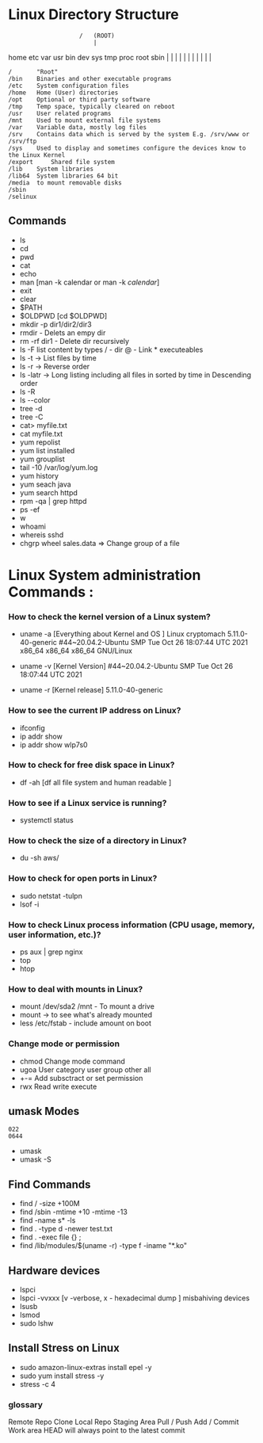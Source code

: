 # Linux Directory Structure 

					    / 	(ROOT)	
                            |
home 	etc 	var 	usr 	bin 	dev 	sys     tmp     proc    root    sbin
  |	  	|	  	|   	|    	|   	|   	|       |       |       |       |

  
	/ 		"Root"
	/bin 	Binaries and other executable programs 
	/etc 	System configuration files 
	/home 	Home (User) directories
	/opt 	Optional or third party software
	/tmp 	Temp space, typically cleared on reboot 
	/usr	User related programs 
	/mnt 	Used to mount external file systems 
	/var 	Variable data, mostly log files 
	/srv	Contains data which is served by the system E.g. /srv/www or /srv/ftp 
	/sys	Used to display and sometimes configure the devices know to the Linux Kernel
	/export 	Shared file system 
	/lib 	System libraries 
	/lib64 	System libraries 64 bit 
	/media	to mount removable disks 
	/sbin 
	/selinux 

## Commands
- ls 
- cd 
- pwd 
- cat 
- echo 
- man [man -k calendar or man -k *calendar*]
- exit 
- clear 
- $PATH
- $OLDPWD [cd $OLDPWD]
- mkdir -p dir1/dir2/dir3
- rmdir  - Delets an empy dir
- rm -rf dir1  - Delete dir recursively 
- ls -F list content by types / - dir @ - Link * executeables 
- ls -t -> List files by time 
- ls -r -> Reverse order 
- ls -latr -> Long listing including all files in sorted by time in Descending order 
- ls -R 
- ls --color 
- tree -d 
- tree -C 
- cat> myfile.txt
- cat myfile.txt 
- yum repolist
- yum list installed
- yum grouplist
- tail -10 /var/log/yum.log
- yum history
- yum seach java
- yum search httpd
- rpm -qa | grep httpd
- ps -ef 
- w
- whoami
- whereis sshd
- chgrp wheel sales.data => Change group of a file 


# Linux System administration Commands : 

### How to check the kernel version of a Linux system?
- uname -a [Everything about Kernel and OS ]
  Linux cryptomach 5.11.0-40-generic #44~20.04.2-Ubuntu SMP Tue Oct 26 18:07:44 UTC 2021 x86_64 x86_64 x86_64 GNU/Linux

- uname -v [Kernel Version]
  #44~20.04.2-Ubuntu SMP Tue Oct 26 18:07:44 UTC 2021

- uname -r [Kernel release]
  5.11.0-40-generic

### How to see the current IP address on Linux?
- ifconfig 
- ip addr show 
- ip addr show wlp7s0

### How to check for free disk space in Linux?
- df -ah [df all file system and human readable ]

### How to see if a Linux service is running?
- systemctl status  

### How to check the size of a directory in Linux?
- du -sh aws/

### How to check for open ports in Linux?
- sudo netstat -tulpn
- lsof -i

### How to check Linux process information (CPU usage, memory, user information, etc.)?
- ps aux | grep nginx 
- top 
- htop 

### How to deal with mounts in Linux?
- mount /dev/sda2 /mnt  - To mount a drive 
- mount -> to see what's already mounted 
- less /etc/fstab - include amount on boot 

### Change mode or permission 
- chmod	Change mode command  
-	ugoa 	User category user group other all 
-	+-= 	Add subsctract or set permission 
-	rwx 	Read write execute 

## umask Modes 
	022
	0644
- umask
- umask -S

## Find Commands 
- find / -size +100M
- find /sbin -mtime +10 -mtime -13
- find -name s* -ls
- find . -type d -newer test.txt
- find . -exec file {} \;
- find /lib/modules/$(uname -r) -type f -iname "*.ko"

## Hardware devices 
- lspci 
- lspci -vvxxx [v -verbose, x - hexadecimal dump ] misbahiving devices 
- lsusb 
- lsmod 
- sudo lshw 

## Install Stress on Linux 
- sudo amazon-linux-extras install epel -y 
- sudo yum install stress -y
- stress -c 4 

### glossary 
Remote Repo 
Clone 
Local Repo 
Staging Area 
Pull / Push 
Add / Commit 
Work area 
HEAD will always point to the latest commit 

